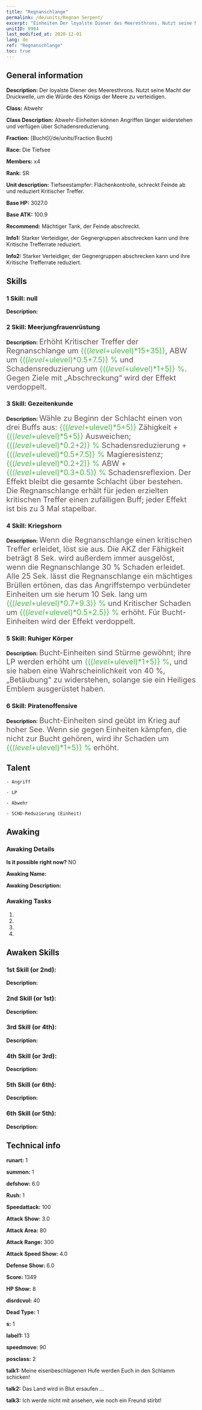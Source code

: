 ```yaml
---
title: "Regnanschlange"
permalink: /de/units/Regnan Serpent/
excerpt: "Einheiten Der loyalste Diener des Meeresthrons. Nutzt seine Macht der Druckwelle, um die Würde des Königs der Meere zu verteidigen."
unitID: 9904
last_modified_at: 2020-12-01
lang: de
ref: "Regnanschlange"
toc: true
---
```

## General information
 **Description:** Der loyalste Diener des Meeresthrons. Nutzt seine Macht der Druckwelle, um die Würde des Königs der Meere zu verteidigen.

 **Class:** Abwehr

 **Class Description:** Abwehr-Einheiten können Angriffen länger widerstehen und verfügen über Schadensreduzierung.

 **Fraction:** [Bucht](/de/units/Fraction Bucht)

 **Race:** Die Tiefsee

 **Members:** x4

 **Rank:** SR

 **Unit description:** Tiefseestampfer: Flächenkontrolle, schreckt Feinde ab und reduziert Kritischer Treffer.

 **Base HP:** 3027.0

 **Base ATK:** 100.9

 **Recommend:** Mächtiger Tank, der Feinde abschreckt.

 **Info1:** Starker Verteidiger, der Gegnergruppen abschrecken kann und ihre Kritische Trefferrate reduziert.

 **Info2:** Starker Verteidiger, der Gegnergruppen abschrecken kann und ihre Kritische Trefferrate reduziert.

## Skills
### 1 Skill: null
 **Description:** 

### 2 Skill: Meerjungfrauenrüstung
 **Description:** <span style="color: #645252;font-size:20px">Erhöht Kritischer Treffer der Regnanschlange um </span><span style="color: black"><span style="color: #48b946;font-size:20px">{(($level+$ulevel)*15+35)}</span><span style="color: black"><span style="color: #645252;font-size:20px">, ABW um </span><span style="color: black"><span style="color: #48b946;font-size:20px">{(($level+$ulevel)*0.5+7.5)} %</span><span style="color: black"><span style="color: #645252;font-size:20px"> und Schadensreduzierung um </span><span style="color: black"><span style="color: #48b946;font-size:20px">{(($level+$ulevel)*1+5)} %</span><span style="color: black"><span style="color: #645252;font-size:20px">. Gegen Ziele mit „Abschreckung“ wird der Effekt verdoppelt.</span><span style="color: black">

### 3 Skill: Gezeitenkunde
 **Description:** <span style="color: #645252;font-size:20px">Wähle zu Beginn der Schlacht einen von drei Buffs aus: </span><span style="color: black"><span style="color: #48b946;font-size:20px">{(($level+$ulevel)*5+5)}</span><span style="color: black"><span style="color: #645252;font-size:20px"> Zähigkeit + </span><span style="color: black"><span style="color: #48b946;font-size:20px">{(($level+$ulevel)*5+5)}</span><span style="color: black"><span style="color: #645252;font-size:20px"> Ausweichen; </span><span style="color: black"><span style="color: #48b946;font-size:20px">{(($level+$ulevel)*0.2+2)} %</span><span style="color: black"><span style="color: #645252;font-size:20px"> Schadensreduzierung + </span><span style="color: black"><span style="color: #48b946;font-size:20px">{(($level+$ulevel)*0.5+7.5)} %</span><span style="color: black"><span style="color: #645252;font-size:20px"> Magieresistenz; </span><span style="color: black"><span style="color: #48b946;font-size:20px">{(($level+$ulevel)*0.2+2)} %</span><span style="color: black"><span style="color: #645252;font-size:20px"> ABW + </span><span style="color: black"><span style="color: #48b946;font-size:20px">{(($level+$ulevel)*0.3+0.5)} %</span><span style="color: black"><span style="color: #645252;font-size:20px"> Schadensreflexion. Der Effekt bleibt die gesamte Schlacht über bestehen. Die Regnanschlange erhält für jeden erzielten kritischen Treffer einen zufälligen Buff; jeder Effekt ist bis zu 3 Mal stapelbar.</span><span style="color: black">

### 4 Skill: Kriegshorn
 **Description:** <span style="color: #645252;font-size:20px">Wenn die Regnanschlange einen kritischen Treffer erleidet, löst sie <Tiefseestampfen> aus. Die AKZ der Fähigkeit beträgt 8 Sek. <Tiefseestampfen> wird außerdem immer ausgelöst, wenn die Regnanschlange 30 % Schaden erleidet. Alle 25 Sek. lässt die Regnanschlange ein mächtiges Brüllen ertönen, das das Angriffstempo verbündeter Einheiten um sie herum 10 Sek. lang um </span><span style="color: black"><span style="color: #48b946;font-size:20px">{(($level+$ulevel)*0.7+9.3)} %</span><span style="color: black"><span style="color: #645252;font-size:20px"> und Kritischer Schaden um </span><span style="color: black"><span style="color: #48b946;font-size:20px">{(($level+$ulevel)*0.5+2.5)} %</span><span style="color: black"><span style="color: #645252;font-size:20px"> erhöht. Für Bucht-Einheiten wird der Effekt verdoppelt.</span><span style="color: black">

### 5 Skill: Ruhiger Körper
 **Description:** <span style="color: #645252;font-size:20px">Bucht-Einheiten sind Stürme gewöhnt; ihre LP werden erhöht um </span><span style="color: black"><span style="color: #48b946;font-size:20px">{(($level+$ulevel)*1+5)} %</span><span style="color: black"><span style="color: #645252;font-size:20px">, und sie haben eine Wahrscheinlichkeit von 40 %, „Betäubung“ zu widerstehen, solange sie ein Heiliges Emblem ausgerüstet haben.</span><span style="color: black">

### 6 Skill: Piratenoffensive
 **Description:** <span style="color: #645252;font-size:20px">Bucht-Einheiten sind geübt im Krieg auf hoher See. Wenn sie gegen Einheiten kämpfen, die nicht zur Bucht gehören, wird ihr Schaden um </span><span style="color: black"><span style="color: #48b946;font-size:20px">{(($level+$ulevel)*1+5)} %</span><span style="color: black"><span style="color: #645252;font-size:20px"> erhöht.</span><span style="color: black">

## Talent

    - Angriff

    - LP

    - Abwehr

    - SCHD-Reduzierung (Einheit)

## Awaking
### Awaking Details
 **Is it possible right now?** NO

 **Awaking Name:** 

 **Awaking Description:** 

### Awaking Tasks
 1. 

 2. 

 3. 

 4. 

## Awaken Skills

### 1st Skill (or 2nd): 
 **Description:** 

### 2nd Skill (or 1st): 
 **Description:** 

### 3rd Skill (or 4th): 
 **Description:** 

### 4th Skill (or 3rd): 
 **Description:** 

### 5th Skill (or 6th): 
 **Description:** 

### 6th Skill (or 5th): 
 **Description:** 

## Technical info
 **runart:** 1

 **summon:** 1

 **defshow:** 6.0

 **Rush:** 1

 **Speedattack:** 100

 **Attack Show:** 3.0

 **Attack Area:** 80

 **Attack Range:** 300

 **Attack Speed Show:** 4.0

 **Defense Show:** 6.0

 **Score:** 1349

 **HP Show:** 8

 **disrdcvol:** 40

 **Dead Type:** 1

 **s:** 1

 **label1:** 13

 **speedmove:** 90

 **posclass:** 2

 **talk1:** Meine eisenbeschlagenen Hufe werden Euch in den Schlamm schicken!

 **talk2:** Das Land wird in Blut ersaufen ...

 **talk3:** Ich werde nicht mit ansehen, wie noch ein Freund stirbt!

